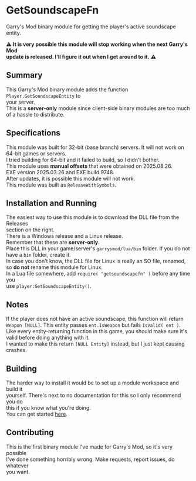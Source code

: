 # GetSoundscapeFn
Garry's Mod binary module for getting the player's active soundscape entity.  

⚠️ **It is very possible this module will stop working when the next Garry's Mod**  
**update is released.  I'll figure it out when I get around to it.** ⚠️

## Summary  
This Garry's Mod binary module adds the function `Player.GetSoundscapeEntity` to  
your server.  
This is a **server-only** module since client-side binary modules are too much  
of a hassle to distribute.  

## Specifications
This module was built for 32-bit (base branch) servers.  It will not work on  
64-bit games or servers.  
I tried building for 64-bit and it failed to build, so I didn't bother.  
This module uses **manual offsets** that were obtained on 2025.08.26.  
EXE version 2025.03.26 and EXE build 9748.  
After updates, it is possible this module will not work.  
This module was built as `ReleaseWithSymbols`.

## Installation and Running
The easiest way to use this module is to download the DLL file from the Releases  
section on the right.  
There is a Windows release and a Linux release.  
Remember that these are **server-only**.  
Place this DLL in your game/server's `garrysmod/lua/bin` folder.  If you do not  
have a `bin` folder, create it.  
In case you don't know, the DLL file for Linux is really an SO file, renamed,  
so **do not** rename this module for Linux.  
In a Lua file somewhere, add `require( "getsoundscapefn" )` before any time you  
use `player:GetSoundscapeEntity()`.

## Notes
If the player does not have an active soundscape, this function will return  
`Weapon [NULL]`.  This entity passes `ent.IsWeapon` but fails `IsValid( ent )`.  
Like every entity-returning function in this game, you should make sure it's  
valid before doing anything with it.  
I wanted to make this return `[NULL Entity]` instead, but I just kept causing  
crashes.

## Building
The harder way to install it would be to set up a module workspace and build it  
yourself.  There's next to no documentation for this so I only recommend you do  
this if you know what you're doing.  
You can get started [here](https://wiki.facepunch.com/gmod/Creating_Binary_Modules:_Premake).

## Contributing
This is the first binary module I've made for Garry's Mod, so it's very possible  
I've done something horribly wrong.  Make requests, report issues, do whatever  
you want.
